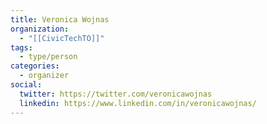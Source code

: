 ```yaml
---
title: Veronica Wojnas
organization:
  - "[[CivicTechTO]]"
tags:
  - type/person
categories:
  - organizer
social:
  twitter: https://twitter.com/veronicawojnas
  linkedin: https://www.linkedin.com/in/veronicawojnas/
---
```

